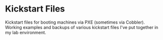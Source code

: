 # Kickstart Files
Kickstart files for booting machines via PXE (sometimes via Cobbler). Working
examples and backups of various kickstart files I've put together in my lab
environment.
